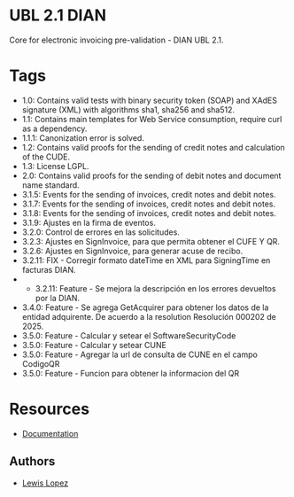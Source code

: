 # UBL 2.1 DIAN

Core for electronic invoicing pre-validation - DIAN UBL 2.1.

# Tags
* 1.0: Contains valid tests with binary security token (SOAP) and XAdES signature (XML) with algorithms sha1, sha256 and sha512.
* 1.1: Contains main templates for Web Service consumption, require curl as a dependency.
* 1.1.1: Canonization error is solved.
* 1.2: Contains valid proofs for the sending of credit notes and calculation of the CUDE.
* 1.3: License LGPL.
* 2.0: Contains valid proofs for the sending of debit notes and document name standard.
* 3.1.5: Events for the sending of invoices, credit notes and debit notes.
* 3.1.7: Events for the sending of invoices, credit notes and debit notes.
* 3.1.8: Events for the sending of invoices, credit notes and debit notes.
* 3.1.9: Ajustes en la firma de eventos.
* 3.2.0: Control de errores en las solicitudes.
* 3.2.3: Ajustes en SignInvoice, para que permita obtener el CUFE Y QR.
* 3.2.6: Ajustes en SignInvoice, para generar acuse de recibo.
* 3.2.11: FIX - Corregir formato dateTime en XML para SigningTime en facturas DIAN.
* * 3.2.11: Feature - Se mejora la descripción en los errores devueltos por la DIAN.
* 3.4.0: Feature - Se agrega GetAcquirer para obtener los datos de la entidad adquirente. De acuerdo a la resolution Resolución 000202 de 2025.
* 3.5.0: Feature - Calcular y setear el SoftwareSecurityCode
* 3.5.0: Feature - Calcular y setear CUNE
* 3.5.0: Feature - Agregar la url de consulta de CUNE en el campo CodigoQR
* 3.5.0: Feature - Funcion para obtener la informacion del QR
# Resources
* [Documentation](https://docs.matias-api.com)

## Authors

* [Lewis Lopez](https://github.com/lopezsoft/)
